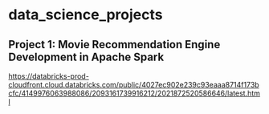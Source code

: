 # data_science_projects

## Project 1: Movie Recommendation Engine Development in Apache Spark

<ref> https://databricks-prod-cloudfront.cloud.databricks.com/public/4027ec902e239c93eaaa8714f173bcfc/4149976063988086/2093161739916212/2021872520586646/latest.html


